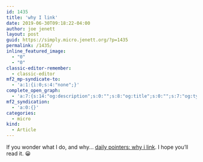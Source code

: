 ```yaml
---
id: 1435
title: 'why I link'
date: 2019-06-30T09:18:22-04:00
author: joe jenett
layout: post
guid: https://simply.micro.jenett.org/?p=1435
permalink: /1435/
inline_featured_image:
  - "0"
  - "0"
classic-editor-remember:
  - classic-editor
mf2_mp-syndicate-to:
  - 'a:1:{i:0;s:4:"none";}'
complete_open_graph:
  - 'a:7:{s:14:"og:description";s:0:"";s:8:"og:title";s:0:"";s:7:"og:type";s:0:"";s:12:"twitter:card";s:7:"summary";s:15:"twitter:creator";s:0:"";s:19:"twitter:description";s:0:"";s:8:"og:image";s:0:"";}'
mf2_syndication:
  - 'a:0:{}'
categories:
  - micro
kind:
  - Article
---
```

If you wonder what I do, and why... [daily pointers: why i link](https://iwebthings.jenett.org/daily-pointers-why-i-link/ "iwebthings"). I hope you’ll read it. 😀